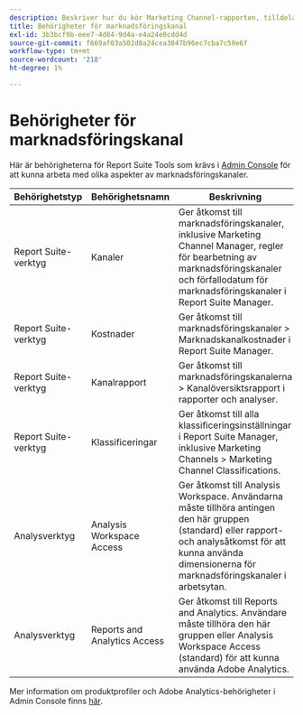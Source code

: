 ```yaml
---
description: Beskriver hur du kör Marketing Channel-rapporten, tilldelar begränsade administratörsanvändarrättigheter och användargruppbehörigheter till att rapportera.
title: Behörigheter för marknadsföringskanal
exl-id: 3b3bcf9b-eee7-4d84-9d4a-e4a24e0cdd4d
source-git-commit: f669af03a502d8a24cea3047b96ec7cba7c59e6f
workflow-type: tm+mt
source-wordcount: '218'
ht-degree: 1%

---
```


# Behörigheter för marknadsföringskanal

Här är behörigheterna för Report Suite Tools som krävs i [Admin Console](https://adminconsole.adobe.com/) för att kunna arbeta med olika aspekter av marknadsföringskanaler.

| Behörighetstyp | Behörighetsnamn | Beskrivning |
|---|---|---|
| Report Suite-verktyg | Kanaler | Ger åtkomst till marknadsföringskanaler, inklusive Marketing Channel Manager, regler för bearbetning av marknadsföringskanaler och förfallodatum för marknadsföringskanaler i Report Suite Manager. |
| Report Suite-verktyg | Kostnader | Ger åtkomst till marknadsföringskanaler > Marknadskanalkostnader i Report Suite Manager. |
| Report Suite-verktyg | Kanalrapport | Ger åtkomst till marknadsföringskanalerna > Kanalöversiktsrapport i rapporter och analyser. |
| Report Suite-verktyg | Klassificeringar | Ger åtkomst till alla klassificeringsinställningar i Report Suite Manager, inklusive Marketing Channels > Marketing Channel Classifications. |
| Analysverktyg | Analysis Workspace Access | Ger åtkomst till Analysis Workspace. Användarna måste tillhöra antingen den här gruppen (standard) eller rapport- och analysåtkomst för att kunna använda dimensionerna för marknadsföringskanaler i arbetsytan. |
| Analysverktyg | Reports and Analytics Access | Ger åtkomst till Reports and Analytics. Användare måste tillhöra den här gruppen eller Analysis Workspace Access (standard) för att kunna använda Adobe Analytics. |

Mer information om produktprofiler och Adobe Analytics-behörigheter i Admin Console finns [här](https://experienceleague.adobe.com/docs/analytics/admin/admin-console/permissions/product-profile.html).
